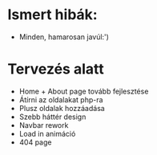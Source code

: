 # Ismert hibák:
- Minden, hamarosan javúl:')

# Tervezés alatt
- Home + About page tovább fejlesztése
- Átírni az oldalakat php-ra
- Plusz oldalak hozzáadása
- Szebb háttér design
- Navbar rework
- Load in animáció
- 404 page
